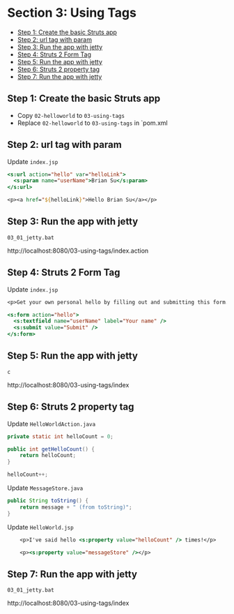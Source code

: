 # Section 3: Using Tags

- [Step 1: Create the basic Struts app](#step-1-create-the-basic-struts-app)
- [Step 2: url tag with param](#step-2-url-tag-with-param)
- [Step 3: Run the app with jetty](#step-3-run-the-app-with-jetty)
- [Step 4: Struts 2 Form Tag](#step-4-struts-2-form-tag)
- [Step 5: Run the app with jetty](#step-5-run-the-app-with-jetty)
- [Step 6: Struts 2 property tag](#step-6-struts-2-property-tag)
- [Step 7: Run the app with jetty](#step-7-run-the-app-with-jetty)

## Step 1: Create the basic Struts app

- Copy `02-helloworld` to `03-using-tags`
- Replace `02-helloworld` to `03-using-tags` in `pom.xml

## Step 2: url tag with param

Update `index.jsp`

```jsp
<s:url action="hello" var="helloLink">
  <s:param name="userName">Brian Su</s:param>
</s:url>

<p><a href="${helloLink}">Hello Brian Su</a></p>
```

## Step 3: Run the app with jetty

```dos
03_01_jetty.bat
```

http://localhost:8080/03-using-tags/index.action

## Step 4: Struts 2 Form Tag

Update `index.jsp`

```jsp
<p>Get your own personal hello by filling out and submitting this form.</p>

<s:form action="hello">
  <s:textfield name="userName" label="Your name" />
  <s:submit value="Submit" />
</s:form>
```

## Step 5: Run the app with jetty

```dos
c
```

http://localhost:8080/03-using-tags/index

## Step 6: Struts 2 property tag

Update `HelloWorldAction.java`

```java
private static int helloCount = 0;

public int getHelloCount() {
    return helloCount;
}
```

```java
helloCount++;
```

Update `MessageStore.java`

```java
public String toString() {
    return message + " (from toString)";
}
```

Update `HelloWorld.jsp`

```jsp
    <p>I've said hello <s:property value="helloCount" /> times!</p>

    <p><s:property value="messageStore" /></p>
```

## Step 7: Run the app with jetty

```dos
03_01_jetty.bat
```

http://localhost:8080/03-using-tags/index
